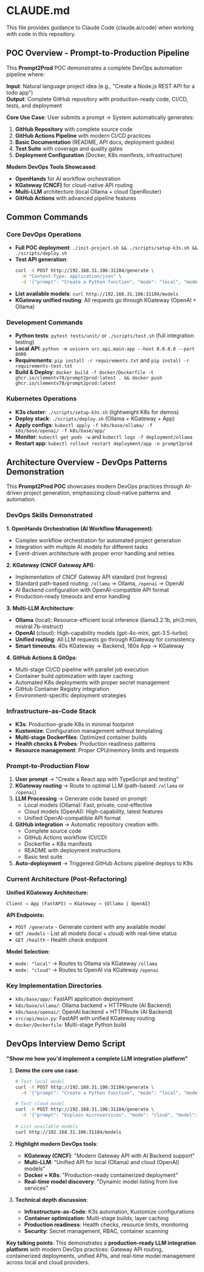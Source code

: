 # CLAUDE.md

This file provides guidance to Claude Code (claude.ai/code) when working with code in this repository.

## POC Overview - Prompt-to-Production Pipeline

This **Prompt2Prod** POC demonstrates a complete DevOps automation pipeline where:

**Input**: Natural language project idea (e.g., "Create a Node.js REST API for a todo app")  
**Output**: Complete GitHub repository with production-ready code, CI/CD, tests, and deployment

**Core Use Case**: User submits a prompt → System automatically generates:
1. **GitHub Repository** with complete source code
2. **GitHub Actions Pipeline** with modern CI/CD practices  
3. **Basic Documentation** (README, API docs, deployment guides)
4. **Test Suite** with coverage and quality gates
5. **Deployment Configuration** (Docker, K8s manifests, infrastructure)

**Modern DevOps Tools Showcased**:
- **OpenHands** for AI workflow orchestration
- **KGateway (CNCF)** for cloud-native API routing  
- **Multi-LLM** architecture (local Ollama + cloud OpenRouter)
- **GitHub Actions** with advanced pipeline features

## Common Commands

### Core DevOps Operations
- **Full POC deployment**: `./init-project.sh && ./scripts/setup-k3s.sh && ./scripts/deploy.sh`
- **Test API generation**: 
  ```bash
  curl -X POST http://192.168.31.106:31104/generate \
    -H "Content-Type: application/json" \
    -d '{"prompt": "Create a Python function", "mode": "local", "model": "llama3.2:1b"}'
  ```
- **List available models**: `curl http://192.168.31.106:31104/models`
- **KGateway unified routing**: All requests go through KGateway (OpenAI + Ollama)

### Development Commands
- **Python tests**: `pytest tests/unit/` or `./scripts/test.sh` (full integration testing)
- **Local API**: `python -m uvicorn src.api.main:app --host 0.0.0.0 --port 8000`
- **Requirements**: `pip install -r requirements.txt` and `pip install -r requirements-test.txt`
- **Build & Deploy**: `docker build -f docker/Dockerfile -t ghcr.io/clementv78/prompt2prod:latest . && docker push ghcr.io/clementv78/prompt2prod:latest`

### Kubernetes Operations
- **K3s cluster**: `./scripts/setup-k3s.sh` (lightweight K8s for demos)
- **Deploy stack**: `./scripts/deploy.sh` (Ollama + KGateway + App)
- **Apply configs**: `kubectl apply -f k8s/base/ollama/ -f k8s/base/openai/ -f k8s/base/app/`
- **Monitor**: `kubectl get pods -w` and `kubectl logs -f deployment/ollama`
- **Restart app**: `kubectl rollout restart deployment/app -n prompt2prod`

## Architecture Overview - DevOps Patterns Demonstration

This **Prompt2Prod POC** showcases modern DevOps practices through AI-driven project generation, emphasizing cloud-native patterns and automation.

### DevOps Skills Demonstrated

**1. OpenHands Orchestration (AI Workflow Management)**:
- Complex workflow orchestration for automated project generation
- Integration with multiple AI models for different tasks
- Event-driven architecture with proper error handling and retries

**2. KGateway (CNCF Gateway API)**:
- Implementation of CNCF Gateway API standard (not Ingress)
- Standard path-based routing: `/ollama` → Ollama, `/openai` → OpenAI
- AI Backend configuration with OpenAI-compatible API format
- Production-ready timeouts and error handling

**3. Multi-LLM Architecture**:
- **Ollama** (local): Resource-efficient local inference (llama3.2:1b, phi3:mini, mistral:7b-instruct)
- **OpenAI** (cloud): High-capability models (gpt-4o-mini, gpt-3.5-turbo)
- **Unified routing**: All LLM requests go through KGateway for consistency
- **Smart timeouts**: 40s KGateway → Backend, 180s App → KGateway

**4. GitHub Actions & GitOps**:
- Multi-stage CI/CD pipeline with parallel job execution
- Container build optimization with layer caching
- Automated K8s deployments with proper secret management
- GitHub Container Registry integration
- Environment-specific deployment strategies

### Infrastructure-as-Code Stack
- **K3s**: Production-grade K8s in minimal footprint
- **Kustomize**: Configuration management without templating
- **Multi-stage Dockerfiles**: Optimized container builds
- **Health checks & Probes**: Production readiness patterns
- **Resource management**: Proper CPU/memory limits and requests

### Prompt-to-Production Flow
1. **User prompt** → "Create a React app with TypeScript and testing"
2. **KGateway routing** → Route to optimal LLM (path-based: `/ollama` or `/openai`)
3. **LLM Processing** → Generate code based on prompt:
   - Local models (Ollama): Fast, private, cost-effective
   - Cloud models (OpenAI): High-capability, latest features
   - Unified OpenAI-compatible API format
4. **GitHub integration** → Automatic repository creation with:
   - Complete source code
   - GitHub Actions workflow (CI/CD)
   - Dockerfile + K8s manifests
   - README with deployment instructions
   - Basic test suite
5. **Auto-deployment** → Triggered GitHub Actions pipeline deploys to K8s

### Current Architecture (Post-Refactoring)

**Unified KGateway Architecture:**
```
Client → App (FastAPI) → KGateway → {Ollama | OpenAI}
```

**API Endpoints:**
- `POST /generate` - Generate content with any available model
- `GET /models` - List all models (local + cloud) with real-time status
- `GET /health` - Health check endpoint

**Model Selection:**
- `mode: "local"` → Routes to Ollama via KGateway `/ollama`
- `mode: "cloud"` → Routes to OpenAI via KGateway `/openai`

### Key Implementation Directories
- `k8s/base/app/`: FastAPI application deployment
- `k8s/base/ollama/`: Ollama backend + HTTPRoute (AI Backend)
- `k8s/base/openai/`: OpenAI backend + HTTPRoute (AI Backend)
- `src/api/main.py`: FastAPI with unified KGateway routing
- `docker/Dockerfile`: Multi-stage Python build

## DevOps Interview Demo Script

**"Show me how you'd implement a complete LLM integration platform"**

1. **Demo the core use case**:
   ```bash
   # Test local model
   curl -X POST http://192.168.31.106:31104/generate \
     -d '{"prompt": "Create a Python function", "mode": "local", "model": "llama3.2:1b"}'
   
   # Test cloud model
   curl -X POST http://192.168.31.106:31104/generate \
     -d '{"prompt": "Explain microservices", "mode": "cloud", "model": "gpt-4o-mini"}'
     
   # List available models
   curl http://192.168.31.106:31104/models
   ```

2. **Highlight modern DevOps tools**:
   - **KGateway (CNCF)**: "Modern Gateway API with AI Backend support"  
   - **Multi-LLM**: "Unified API for local (Ollama) and cloud (OpenAI) models"
   - **Docker + K8s**: "Production-ready containerized deployment"
   - **Real-time model discovery**: "Dynamic model listing from live services"

3. **Technical depth discussion**:
   - **Infrastructure-as-Code**: K3s automation, Kustomize configurations
   - **Container optimization**: Multi-stage builds, layer caching
   - **Production readiness**: Health checks, resource limits, monitoring
   - **Security**: Secret management, RBAC, container scanning

**Key talking points**: This demonstrates a **production-ready LLM integration platform** with modern DevOps practices: Gateway API routing, containerized deployments, unified APIs, and real-time model management across local and cloud providers.